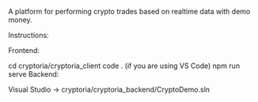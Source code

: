 A platform for performing crypto trades based on realtime data with demo money.

Instructions:

Frontend:

cd cryptoria/cryptoria_client
code . (if you are using VS Code)
npm run serve
Backend:

Visual Studio -> cryptoria/cryptoria_backend/CryptoDemo.sln
